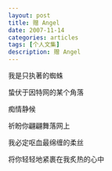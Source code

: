 ```yaml
---
layout: post
title: 赠 Angel
date: 2007-11-14
categories: articles
tags: [个人文集]
description: 赠 Angel
---
```



我是只执著的蜘蛛 

蛰伏于因特网的某个角落 

痴情静候 

祈盼你翩翩舞落网上 

我必定呕血最绵缠的柔丝 

将你轻轻地紧裹在我炙热的心中
